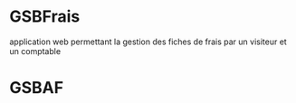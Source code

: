 # GSBFrais
application web permettant la gestion des fiches de frais par un visiteur et un comptable
# GSBAF
